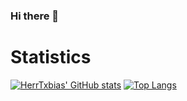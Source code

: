 ### Hi there 👋

<!--
**HerrTxbias/herrtxbias** is a ✨ _special_ ✨ repository because its `README.md` (this file) appears on your GitHub profile.

Here are some ideas to get you started:

- 🔭 I’m currently working on ...
- 🌱 I’m currently learning ...
- 👯 I’m looking to collaborate on ...
- 🤔 I’m looking for help with ...
- 💬 Ask me about ...
- 📫 How to reach me: ...
- 😄 Pronouns: ...
- ⚡ Fun fact: ...
-->

# Statistics
[![HerrTxbias' GitHub stats](https://github-readme-stats.vercel.app/api?username=herrtxbias&show_icons=true&theme=react&hide_border=true&count_private=true&hide_border=true&hide_title=true)](https://github.com/anuraghazra/github-readme-stats)
[![Top Langs](https://github-readme-stats.vercel.app/api/top-langs/?username=herrtxbias&show_icons=true&theme=react&hide_border=true&count_private=true&layout=compact&hide_border=true)](https://github.com/anuraghazra/github-readme-stats)
